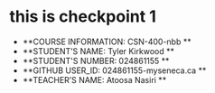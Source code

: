 # this is checkpoint 1 

- **COURSE INFORMATION: CSN-400-nbb **
- **STUDENT’S NAME: Tyler Kirkwood **
- **STUDENT'S NUMBER: 024861155 **
- **GITHUB USER_ID: 024861155-myseneca.ca **
- **TEACHER’S NAME: Atoosa Nasiri **


